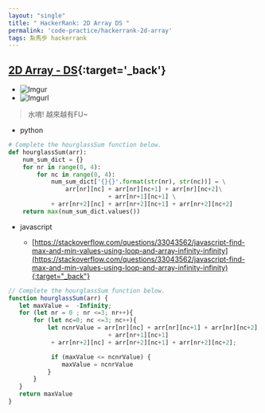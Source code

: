 ```yaml
---
layout: "single"
title: " HackerRank: 2D Array DS "
permalink: 'code-practice/hackerrank-2d-array'
tags: 紮馬步 hackerrank
---
```


## [2D Array - DS](https://www.hackerrank.com/challenges/2d-array/problem?h_l=interview&playlist_slugs%5B%5D=interview-preparation-kit&playlist_slugs%5B%5D=arrays){:target='_back'}

- ![Imgur](https://i.imgur.com/zWRS7l8.gif)
- ![Imgur](https://i.imgur.com/pIGwFrb.jpg)l

> 水唷! 越來越有FU~

- python 

~~~py
# Complete the hourglassSum function below.
def hourglassSum(arr):
    num_sum_dict = {}
    for nr in range(0, 4):
        for nc in range(0, 4):
            num_sum_dict['{}{}'.format(str(nr), str(nc))] = \
                arr[nr][nc] + arr[nr][nc+1] + arr[nr][nc+2]\
                            + arr[nr+1][nc+1] \
            + arr[nr+2][nc] + arr[nr+2][nc+1] + arr[nr+2][nc+2]
    return max(num_sum_dict.values())
~~~

- javascript

   - [https://stackoverflow.com/questions/33043562/javascript-find-max-and-min-values-using-loop-and-array-infinity-infinity](https://stackoverflow.com/questions/33043562/javascript-find-max-and-min-values-using-loop-and-array-infinity-infinity){:target="_back"}

~~~js
// Complete the hourglassSum function below.
function hourglassSum(arr) {
   let maxValue =  -Infinity;
   for (let nr = 0 ; nr <=3; nr++){
       for (let nc=0; nc <=3; nc++){
           let ncnrValue = arr[nr][nc] + arr[nr][nc+1] + arr[nr][nc+2]
                            + arr[nr+1][nc+1] 
            + arr[nr+2][nc] + arr[nr+2][nc+1] + arr[nr+2][nc+2];

            if (maxValue <= ncnrValue) {
               maxValue = ncnrValue
           }
       }
   }
   return maxValue
}
~~~